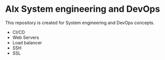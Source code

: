 # Alx System engineering and DevOps

This repository is created for System engineering and DevOps concepts.

 - CI/CD
 - Web Servers
 - Load balancer
 - SSH
 - SSL
